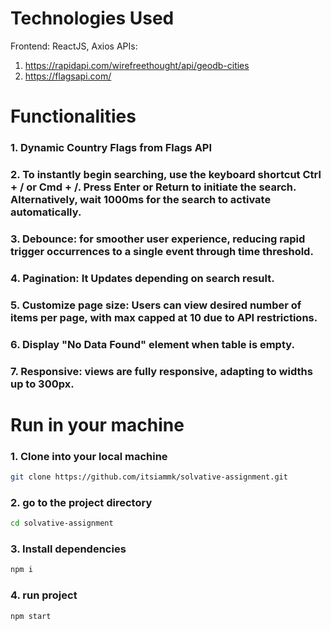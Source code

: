 # Technologies Used
Frontend: ReactJS, Axios
APIs: 
1. https://rapidapi.com/wirefreethought/api/geodb-cities
2. https://flagsapi.com/

# Functionalities
### 1. Dynamic Country Flags from Flags API
### 2. To instantly begin searching, use the keyboard shortcut Ctrl + / or Cmd + /. Press Enter or Return to initiate the search. Alternatively, wait 1000ms for the search to activate automatically.
### 3. Debounce: for smoother user experience, reducing rapid trigger occurrences to a single event through time threshold.
### 4. Pagination: It Updates depending on search result.
### 5. Customize page size: Users can view desired number of items per page, with max capped at 10 due to API restrictions.
### 6. Display "No Data Found" element when table is empty.
### 7. Responsive: views are fully responsive, adapting to widths up to 300px.

# Run in your machine
### 1. Clone into your local machine
```bash
git clone https://github.com/itsiammk/solvative-assignment.git
```
### 2. go to the project directory
```bash
cd solvative-assignment
```
### 3. Install dependencies
```bash
npm i
```
### 4. run project
```bash
npm start
```







